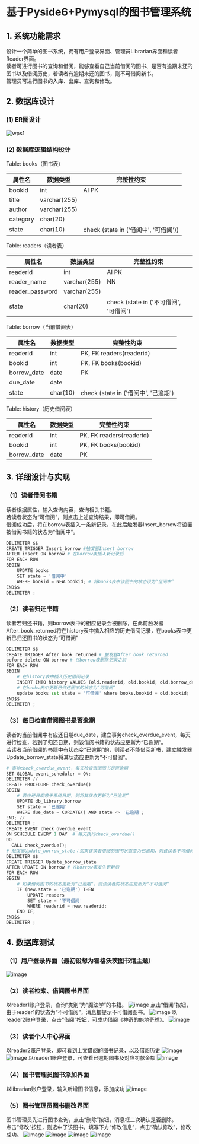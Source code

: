 # 基于Pyside6+Pymysql的图书管理系统
## 1. **系统功能需求**
设计一个简单的图书系统，拥有用户登录界面、管理员Librarian界面和读者Reader界面。  
读者可进行图书的查询和借阅，能够查看自己当前借阅的图书、是否有逾期未还的图书以及借阅历史，若读者有逾期未还的图书，则不可借阅新书。  
管理员可进行图书的入库、出库、查询和修改。

## 2. **数据库设计**
### (1) ER图设计
![wps1](https://github.com/user-attachments/assets/f456dd8d-6b8a-43dd-901b-4911ed754ad1)

### (2) 数据库逻辑结构设计
Table: books（图书表）

| 属性名      | 数据类型         | 完整性约束                           |
| -------- | ------------ | ------------------------------- |
| bookid   | int          | AI PK                           |
| title    | varchar(255) |                                 |
| author   | varchar(255) |                                 |
| category | char(20)     |                                 |
| state    | char(10)     | check (state in ('借阅中', '可借阅')) |

Table: readers（读者表）

| 属性名             | 数据类型         | 完整性约束                           |
| --------------- | ------------ | ------------------------------- |
| readerid        | int          | AI PK                           |
| reader_name     | varchar(255) | NN                              |
| reader_password | varchar(255) |                                 |
| state           | char(20)     | check (state in ('不可借阅', '可借阅') |

Table: borrow（当前借阅表）

| 属性名         | 数据类型     | 完整性约束                          |
| ----------- | -------- | ------------------------------ |
| readerid    | int      | PK, FK readers(readerid)       |
| bookid      | int      | PK, FK books(bookid)           |
| borrow_date | date     | PK                             |
| due_date    | date     |                                |
| state       | char(10) | check (state in ('借阅中', '已逾期') |

Table: history（历史借阅表）

| 属性名         | 数据类型 | 完整性约束                    |
| ----------- | ---- | ------------------------ |
| readerid    | int  | PK, FK readers(readerid) |
| bookid      | int  | PK, FK books(bookid)     |
| borrow_date | date | PK                       |

## 3. **详细设计与实现**
### （1）读者借阅书籍
读者根据属性，输入查询内容，查询相关书籍。  
若读者状态为“可借阅”，则点击上述查询结果，即可借阅。  
借阅成功后，将在borrow表插入一条新记录，在此后触发器Insert_borrow将设置被借阅书籍的状态为“借阅中”。
```python
DELIMITER $$
CREATE TRIGGER Insert_borrow #触发器Insert_borrow
AFTER insert ON borrow # 在borrow表插入新记录后
FOR EACH ROW
BEGIN
    UPDATE books
    SET state = '借阅中'
    WHERE bookid = NEW.bookid; # 将books表中该图书的状态设为“借阅中”
END$$
DELIMITER ;
```

### （2）读者归还书籍
读者若归还书籍，则borrow表中的相应记录会被删除，在此前触发器After_book_returned将在history表中插入相应的历史借阅记录，在books表中更新已归还图书的状态为“可借阅”
```python
DELIMITER $$
CREATE TRIGGER After_book_returned # 触发器After_book_returned
before delete ON borrow # 在borrow表删除记录之前
FOR EACH ROW
BEGIN
    # 在history表中插入历史借阅记录
	INSERT INTO history VALUES (old.readerid, old.bookid, old.borrow_date);
    # 在books表中更新已归还图书的状态为“可借阅”
	update books set state = '可借阅' where books.bookid = old.bookid;
END$$
DELIMITER ;
```

### （3）每日检查借阅图书是否逾期
读者的当前借阅中有应还日期due_date，建立事务check_overdue_event，每天进行检查，若到了归还日期，则该借阅书籍的状态应更新为“已逾期”。  
若读者当前借阅的书籍中有状态变“已逾期”的，则读者不能借阅新书，建立触发器Update_borrow_state将其状态应更新为“不可借阅”。
```python
# 事物check_overdue_event，每天检查借阅图书是否逾期
SET GLOBAL event_scheduler = ON;
DELIMITER //
CREATE PROCEDURE check_overdue() 
BEGIN
    # 若应还日期等于系统日期，则将其状态更新为“已逾期”
    UPDATE db_library.borrow
    SET state = '已逾期' 
    WHERE due_date = CURDATE() AND state <> '已逾期'; 
END; //
DELIMITER ;
CREATE EVENT check_overdue_event
ON SCHEDULE EVERY 1 DAY  # 每天执行check_overdue()
DO
  CALL check_overdue();
# 触发器Update_borrow_state：如果该读者借阅的图书状态变为已逾期，则该读者不可借阅
DELIMITER $$
CREATE TRIGGER Update_borrow_state
AFTER UPDATE ON borrow # 在borrow表发生更新后
FOR EACH ROW
BEGIN
    # 如果借阅图书的状态更新为“已逾期”，则该读者的状态应更新为“不可借阅”
    IF (new.state = '已逾期') THEN
        UPDATE readers
        SET state = '不可借阅'
        WHERE readerid = new.readerid;
    END IF;
END$$
DELIMITER ;
```

## 4. **数据库测试**
### （1）用户登录界面（最初设想为霍格沃茨图书馆主题）
![image](https://github.com/user-attachments/assets/17d965bf-0cd8-4bb8-8a04-fb53f9110318)
### （2）读者检索、借阅图书界面
以reader1账户登录，查询“类别”为“魔法学”的书籍。
![image](https://github.com/user-attachments/assets/792310ce-af1d-4a1b-9ecd-f56292178cf3)
点击“借阅”按钮，由于reader1的状态为“不可借阅”，消息框提示不可借阅图书。
![image](https://github.com/user-attachments/assets/39014762-528e-4fdb-ae47-d643fe8083f0)
以reader2账户登录，点击“借阅”按钮，可成功借阅《神奇的魁地奇球》。
![image](https://github.com/user-attachments/assets/e8484d7a-6211-49fc-bdab-43225d26912f)
### （3）读者个人中心界面
以reader2账户登录，即可看到上文借阅的图书记录，以及借阅历史
![image](https://github.com/user-attachments/assets/ca05b836-5cb3-4d01-a29e-77335955ac84)
![image](https://github.com/user-attachments/assets/27c093d6-bc95-4562-97d3-2b8145177b36)
以reader1账户登录，可查看已逾期图书及对应罚款金额
![image](https://github.com/user-attachments/assets/933b5f8d-adfe-45e8-96e2-96601e7ffd2c)
### （4）图书管理员图书添加界面
以librarian账户登录，输入新增图书信息，添加成功
![image](https://github.com/user-attachments/assets/6542caf5-fa8e-4e47-bcec-eec93dff3a5c)
### （5）图书管理员图书删改界面
图书管理员先进行图书查询，点击“删除”按钮，消息框二次确认是否删除。  
点击“修改”按钮，则选中了该图书。填写下方“修改信息”，点击“确认修改”，修改成功。
![image](https://github.com/user-attachments/assets/395f8dc6-c23d-4e2c-9f8c-ffebcf1bb753)
![image](https://github.com/user-attachments/assets/7856bd37-6492-42f9-8580-e2510f755c25)
![image](https://github.com/user-attachments/assets/bd8cf02e-f62d-474f-acbb-f70456561a92)
![image](https://github.com/user-attachments/assets/a07b04e0-ac22-4df8-93b5-63aee6c8402c)

